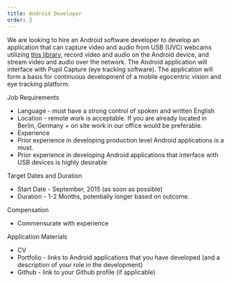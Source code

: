 ```yaml
---
title: Android Developer
order: 3
---
```


We are looking to hire an Android software developer to develop an application that can capture  video and audio from USB (UVC) webcams utilizing [this library](https://github.com/saki4510t/UVCCamera), record video and audio on the Android device, and stream video and audio over the network. The Android application will interface with Pupil Capture (eye tracking software). The application will form a basis for continuous development of a mobile egocentric vision and eye tracking platform.

Job Requirements
  
  + Language - must have a strong control of spoken and written English
  + Location - remote work is acceptable. If you are already located in Berlin, Germany   + on site work in our office would be preferable.
  + Experience
  + Prior experience in developing production level Android applications is a must.    
  + Prior experience in developing Android applications that interface with USB devices is highly desirable

Target Dates and Duration
  
  + Start Date - September, 2015 (as soon as possible) 
  + Duration - 1-2 Months, potentially longer based on outcome.

Compensation
  
  + Commensurate with experience

Application Materials 
  + CV
  + Portfolio - links to Android applications that you have developed (and a description of your role in the development)
  + Github - link to your Github profile (if applicable)
